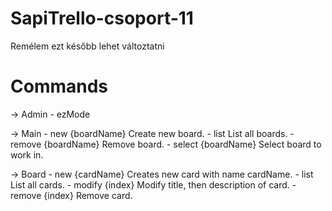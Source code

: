 # SapiTrello-csoport-11
Remélem ezt később lehet változtatni

# Commands
-> Admin
	- ezMode

-> Main
	- new {boardName}
		Create new board.
	- list
		List all boards.
	- remove {boardName}
		Remove board.
	- select {boardName}
		Select board to work in.

-> Board
	- new {cardName}
		Creates new card with name cardName.
	- list
		List all cards.
	- modify {index}
		Modify title, then description of card.
	- remove {index}
		Remove card.